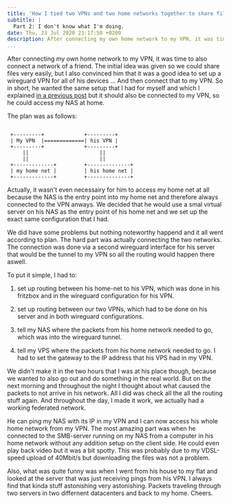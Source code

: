 ```yaml
---
title: 'How I tied two VPNs and two home networks together to share files.'
subtitle: |
  Part 2: I don't know what I'm doing.
date: Thu, 23 Jul 2020 23:17:50 +0200
description: After connecting my own home network to my VPN, it was time to also connect a network of a friend.
...
```


After connecting my own home network to my VPN, it was time to also connect a network of a friend.
The initial idea was given so we could share files very easily, 
but I also convinced him that it was a good idea to set up a wireguard VPN for all of his devices
… And then connect that to my VPN.
So in short, he wanted the same setup that I had for myself and which I explained [in a previous post](2020-07-16_wireguard-part1.html)
but it should also be connected to my VPN, so he could access my NAS at home.

The plan was as follows:

```plaintext

 +---------+             +---------+
 | My VPN  |=============| his VPN |
 +---------+             +---------+
     ||                       ||
     ||                       ||
 +-------------+         +--------------+
 | my home net |         | his home net |
 +-------------+         +--------------+

 ```

Actually, it wasn't even necessairy for him to access my home net at all because the NAS is the entry point into my home net 
and therefore always connected to the VPN anways.
We decided that he would use a smal virtual server on his NAS as the entry point of his home net and we set up the exact same configuration that I had.

We did have some problems but nothing noteworthy happend and it all went according to plan.
The hard part was actually connecting the two networks.
The connection was done via a second wireguard interface for his server that would be the tunnel to my VPN so all the routing would happen there aswell.

To put it simple, I had to:

1. set up routing between his home-net to his VPN, which was done in his fritzbox and in the wireguard configuration for his VPN.

2. set up routing between our two VPNs, which had to be done on his server and in both wireguard configurations.

3. tell my NAS where the packets from his home network needed to go, which was into the wireguard tunnel.

3. tell my VPS where the packets from his home network needed to go.
I had to set the gateway to the IP address that his VPS had in my VPN.

<!-- end of list -->

We didn't make it in the two hours that I was at his place though, because we wanted to also go out and do something in the real world.
But on the next morning and throughout the night I thought about what caused the packets to not arrive in his network. 
All I did was check all the all the routing stuff again.
And throughout the day, I made it work, we actually had a working federated network.

He can ping my NAS with its IP in my VPN and I can now access his whole home network from my VPN.
The most amazing part was when he connected to the SMB-server running on my NAS from a computer in his home network without any addition setup on the client side.
He could even play back video but it was a bit spotty.
This was probably due to my VDSL-speed upload of 40Mbit/s but downloading the files was not a problem.

Also, what was quite funny was when I went from his house to my flat and looked at the server that was just receiving pings from his VPN.
I always find that kinda stuff astonishing very astonishing.
Packets traveling through two servers in two differnent datacenters and back to my home.
Cheers.


